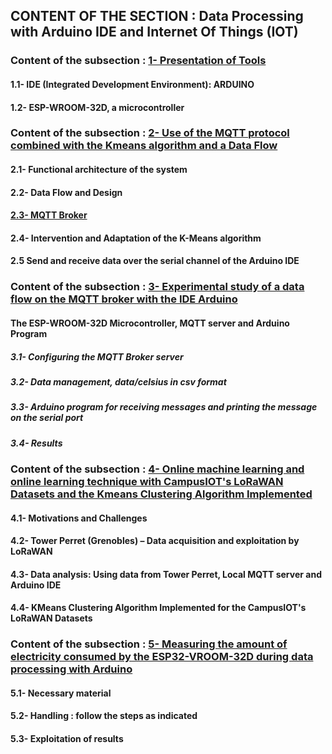 ## CONTENT OF THE SECTION : Data Processing with Arduino IDE and Internet Of Things (IOT)

### Content of the subsection : [1- Presentation of Tools](https://github.com/madou-sow/OnlineML_ESP32/blob/main/ARDUINO/Data-processing-with-Arduino-IDE-and-IOT/ARDUINO-ESP32WROOM32D/README.md)
#### 1.1- IDE (Integrated Development Environment): ARDUINO
#### 1.2- ESP-WROOM-32D, a microcontroller

### Content of the subsection : [2- Use of the MQTT protocol combined with the Kmeans algorithm and a Data Flow](https://github.com/madou-sow/OnlineML_ESP32/blob/main/ARDUINO/Data-processing-with-Arduino-IDE-and-IOT/MQTT-KMEANS-DATAFLOW/README.md)
#### 2.1- Functional architecture of the system
#### 2.2- Data Flow and Design
#### [2.3- MQTT Broker](https://github.com/madou-sow/OnlineML_ESP32/blob/main/ARDUINO/Data-processing-with-Arduino-IDE-and-IOT/MQTT-PRINCIPLE/README.md)
#### 2.4- Intervention and Adaptation of the K-Means algorithm
#### 2.5 Send and receive data over the serial channel of the Arduino IDE

### Content of the subsection : [3- Experimental study of a data flow on the MQTT broker with the IDE Arduino](https://github.com/madou-sow/OnlineML_ESP32/blob/main/ARDUINO/Data-processing-with-Arduino-IDE-and-IOT/EXPERIMENTATION/README.md)
#### The ESP-WROOM-32D Microcontroller, MQTT server and Arduino Program
##### 3.1- Configuring the MQTT Broker server
##### 3.2- Data management, data/celsius in csv format
##### 3.3- Arduino program for receiving messages and printing the message on the serial port
##### 3.4- Results

### Content of the subsection : [4- Online machine learning and online learning technique with CampusIOT's LoRaWAN Datasets and the Kmeans Clustering Algorithm Implemented](https://github.com/madou-sow/OnlineML_ESP32/blob/main/ARDUINO/Data-processing-with-Arduino-IDE-and-IOT/ONLINE-MACHINE-LEARNING-AND-ONLINE-TECHNIQUE-WITH-REAL-DATA/README.md)
#### 4.1- Motivations and Challenges
#### 4.2- Tower Perret (Grenobles) – Data acquisition and exploitation by LoRaWAN
#### 4.3- Data analysis: Using data from Tower Perret, Local MQTT server and Arduino IDE
#### 4.4- KMeans Clustering Algorithm Implemented for the CampusIOT's LoRaWAN Datasets

### Content of the subsection : [5- Measuring the amount of electricity consumed by the ESP32-VROOM-32D during data processing with Arduino](https://github.com/madou-sow/OnlineML_ESP32/blob/main/ARDUINO/Data-processing-with-Arduino-IDE-and-IOT/MEASURE-THE-AMOUNT-OF-ELECTRICITY-CONSUMED/README.md)
#### 5.1- Necessary material
#### 5.2- Handling : follow the steps as indicated
#### 5.3- Exploitation of results

